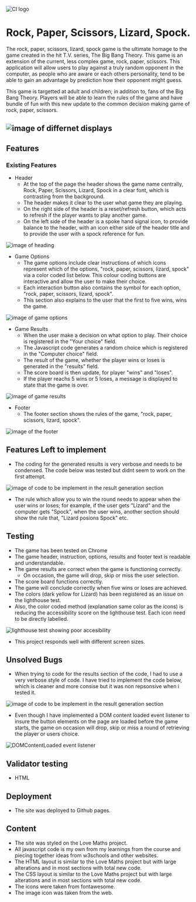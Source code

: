 ![CI logo](https://codeinstitute.s3.amazonaws.com/fullstack/ci_logo_small.png)
# **Rock, Paper, Scissors, Lizard, Spock.**
The rock, paper, scissors, lizard, spock game is the ultimate homage to the game created in the hit T.V. series, The Big Bang Theory. This game is an extension of the current, less complex game, rock, paper, scissors. This application will allow users to play against a truly random opponent in the computer, as people who are aware or each others personality, tend to be able to gain an advantage by prediction how their opponent might guess.

This game is targetted at adult and children; in addition to, fans of the Big Bang Theory. Players will be able to learn the rules of the game and have bundle of fun with this new update to the common decision making game of rock, paper, scissors.

![image of differnet displays](/assets/images/images_of_different_display_size.png)
------
## Features
### Existing Features
- Header
  - At the top of the page the header shows the game name centrally, Rock, Paper, Scissors, Lizard, Spock in a clear font, which is contrasting from the background.
  - The header makes it clear to the user what game they are playing.
  - On the right side of the header is a reset/refresh button, which acts to refresh if the player wants to play another game.
  - On the left side of the header is a spoke hand signal icon, to provide balance to the header, with an icon either side of the header title and to provide the user with a spock reference for fun.

![image of heading](/assets/images/heading.png)

- Game Options
  - The game options include clear instructions of which icons represent which of the options, "rock, paper, scissors, lizard, spock" via a color coded list below. This colour coding buttons are interactive and allow the user to make their choice.
  - Each interaction button also contains the symbol for each option, "rock, paper, scissors, lizard, spock".
  - This section also explains to the user that the first to five wins, wins the game.

![image of game options](/assets/images/game_options.png)

- Game Results
  - When the user make a decision on what option to play. Their choice is registered in the "Your choice" field. 
  - The Javascript code generates a random choice which is registered in the "Computer choice" field.
  - The result of the game, whether the player wins or loses is generated in the "results" field.
  - The score board is then update, for player "wins" and "loses".
  - If the player reachs 5 wins or 5 loses, a message is displayed to state that the game is over.

![image of game results](/assets/images/game_results.png)

- Footer
  - The footer section shows the rules of the game, "rock, paper, scissors, lizard, spock".

![image of the footer](/assets/images/footer.png)

## Features Left to implement
- The coding for the generated results is very verbose and needs to be condensed. The code below was tested but didnt seem to work on the first attempt.

![image of code to be implement in the result generation section](/assets/images/more_consise_code_for_result.png)

- The rule which allow you to win the round needs to appear when the user wins or loses; for example, if the user gets "Lizard" and the computer gets "Spock", when the user wins, another section should show the rule that, "Lizard posions Spock" etc.

## Testing
- The game has been tested on Chrome
- The game header, instruction, options, results and footer text is readable and understandable.
- The game results are correct when the game is functioning correctly.
  - On occasion, the game will drop, skip or miss the user selection.
- The score board functions correctly.
- The game will conclude correctly when five wins or loses are achieved.
- The colors (dark yellow for Lizard) has been registered as an issue on the lighthouse test.
- Also, the color coded method (explanation same color as the icons) is reducing the accessibility score on the lighthouse test. Each icon need to be directly labelled.

![lighthouse test showing poor accesibility](/assets/images/lighthouse_test.png)

- This project responds well with different screen sizes.

## Unsolved Bugs
- When trying to code for the results section of the code, I had to use a very verbose style of code. I have tried to implement the code below, which is cleaner and more consise but it was non repsonsive when i tested it.

![image of code to be implement in the result generation section](/assets/images/more_consise_code_for_result.png)

- Even though I have implemented a DOM content loaded event listener to insure the button elements on the page are loaded before the game starts, the game on occasion will drop, skip or miss a round of retrieving the player or users choice.

![DOMContentLoaded event listener](/assets/images/DOMContentLoaded.png)

## Validator testing
- HTML

## Deployment
- The site was deployed to Github pages.

## Content
- The site was styled on the Love Maths project.
- All javascript code is my own from my learnings from the course and piecing together ideas from w3schools and other websites.
- The HTML layout is similar to the Love Maths project but with large alterations and in most sections with total new code.
- The CSS layout is similar to the Love Maths project but with large alterations and in most sections with total new code.
- The icons were taken from fontawesome.
- The image icon was taken from the web.